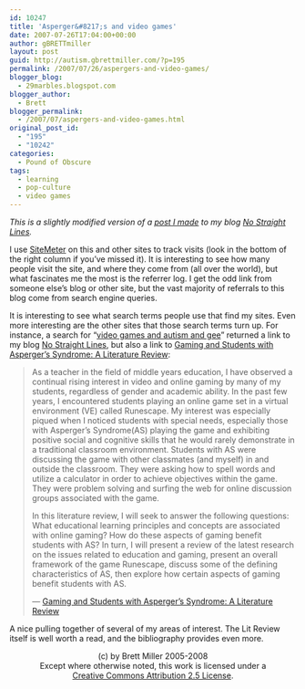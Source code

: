 ```yaml
---
id: 10247
title: 'Asperger&#8217;s and video games'
date: 2007-07-26T17:04:00+00:00
author: gBRETTmiller
layout: post
guid: http://autism.gbrettmiller.com/?p=195
permalink: /2007/07/26/aspergers-and-video-games/
blogger_blog:
  - 29marbles.blogspot.com
blogger_author:
  - Brett
blogger_permalink:
  - /2007/07/aspergers-and-video-games.html
original_post_id:
  - "195"
  - "10242"
categories:
  - Pound of Obscure
tags:
  - learning
  - pop-culture
  - video games
---
```

<span style="font-style:italic;">This is a slightly modified version of a <a href="http://nsl.gbrettmiller.com/2007/gaming-and-students-with-aspergers-syndrome-a-literature-review">post I made</a> to my blog <a href="http://nsl.gbrettmiller.com/">No Straight Lines</a>.</span>

I use [SiteMeter](http://www.sitemeter.com/) on this and other sites to track visits (look in the bottom of the right column if you’ve missed it). It is interesting to see how many people visit the site, and where they come from (all over the world), but what fascinates me the most is the referrer log. I get the odd link from someone else’s blog or other site, but the vast majority of referrals to this blog come from search engine queries. 

It is interesting to see what search terms people use that find my sites. Even more interesting are the other sites that those search terms turn up. For instance, a search for “[video games and autism and gee](http://www.google.com/search?hl=en&q=video%20games%20and%20autism%20and%20gee&btnG=Search "Google:  video games and autism and gee")” returned a link to my blog [No Straight Lines](http://nsl.gbrettmiller.com/), but also a link to [Gaming and Students with Asperger’s Syndrome: A Literature Review](http://www.usask.ca/education/coursework/802papers/loeppky/index.htm): 

<blockquote title="Gaming and Students with Asperger's Syndrome: A Literature Review" cite="http://www.usask.ca/education/coursework/802papers/loeppky/index.htm">
  <p>
    As a teacher in the field of middle years education, I have observed a continual rising interest in video and online gaming by many of my students, regardless of gender and academic ability. In the past few years, I encountered students playing an online game set in a virtual environment (VE) called Runescape. My interest was especially piqued when I noticed students with special needs, especially those with Asperger’s Syndrome(AS) playing the game and exhibiting positive social and cognitive skills that he would rarely demonstrate in a traditional classroom environment. Students with AS were discussing the game with other classmates (and myself) in and outside the classroom. They were asking how to spell words and utilize a calculator in order to achieve objectives within the game. They were problem solving and surfing the web for online discussion groups associated with the game.
  </p>
  
  <p>
    In this literature review, I will seek to answer the following questions: What educational learning principles and concepts are associated with online gaming? How do these aspects of gaming benefit students with AS? In turn, I will present a review of the latest research on the issues related to education and gaming, present an overall framework of the game Runescape, discuss some of the defining characteristics of AS, then explore how certain aspects of gaming benefit students with AS.
  </p>
  
  <div class="source">
    — <a title="Go to http://www.usask.ca/education/coursework/802papers/loeppky/index.htm" href="http://www.usask.ca/education/coursework/802papers/loeppky/index.htm">Gaming and Students with Asperger&#8217;s Syndrome: A Literature Review</a>
  </div>
</blockquote>

A nice pulling together of several of my areas of interest. The Lit Review itself is well worth a read, and the bibliography provides even more.

<div class="blogger-post-footer">
  <p align="center">
    (c) by Brett Miller 2005-2008<br /> Except where otherwise noted, this work is licensed under a<br /> <a href="http://creativecommons.org/licenses/by/2.5/" rel="license">Creative Commons Attribution 2.5 License</a>.
  </p>
</div>